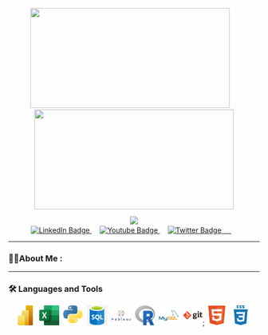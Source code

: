 

<p align="center">
  <img src="https://github-readme-stats.vercel.app/api?username=sobhyfarag&title_color=ffb300&text_color=fffcf5&bg_color=ffffff00&hide_border=TRUE" height="200px" width="400px" />
  &nbsp;&nbsp;&nbsp; <img align="top" src="https://github-readme-stats.vercel.app/api/top-langs/?username=sobhyfarag&bg_color=ffffff00&layout=compact&title_color=ffb300&hide_border=TRUE" height="200px" width="400px" />
</p>

<!-- Header -->

<div id="header" align="center">
  <img src="https://media.giphy.com/media/VV39rWFojtqYD0UlHY/giphy.gif" width="100"/>
</div>


<!-- Social Media Badges -->
<div id="badges" align="center">
  <a href="https://www.linkedin.com/in/sobhy-farag/">
    <img src="https://img.shields.io/badge/LinkedIn-blue?style=for-the-badge&logo=linkedin&logoColor=white" alt="LinkedIn Badge"/>
  </a> &nbsp;&nbsp;&nbsp;
  <a href="https://www.youtube.com/channel/UCgjqm70LSlJYEgvfkaV1xjw">
    <img src="https://img.shields.io/badge/YouTube-red?style=for-the-badge&logo=youtube&logoColor=white" alt="Youtube Badge"/>
  </a>&nbsp;&nbsp;&nbsp;
  <a href="sobhy.farag@outlook.com">
    <img src="https://img.shields.io/badge/Twitter-blue?style=for-the-badge&logo=twitter&logoColor=white" alt="Twitter Badge"/> &nbsp;&nbsp;&nbsp;
  </a>&nbsp;&nbsp;&nbsp;
</div>

---
### 👨‍💻**About Me :**


---

### :hammer_and_wrench: Languages and Tools 

  <div align="center">
    
  <img src="https://github.com/sobhyfarag/sobhyfarag/blob/main/Lgos/PBI.png" title="Power BI" alt="Power BI" width="40" height="40"/>&nbsp;
  <img src="https://github.com/sobhyfarag/sobhyfarag/blob/main/Lgos/Excel.png" title="Excel" alt="Excel" width="40" height="40"/>&nbsp;
  <img src="https://github.com/sobhyfarag/sobhyfarag/blob/main/Lgos/Python.png" title="Python" alt="Python" width="40" height="40"/>&nbsp;
  <img src="https://github.com/sobhyfarag/sobhyfarag/blob/main/Lgos/SQL.png" title="SQL" alt="SQL" width="40" height="40"/>&nbsp;
  <img src="https://github.com/sobhyfarag/sobhyfarag/blob/main/Lgos/tableau.png" title="Tableau" alt="tableau" width="40" height="40"/>&nbsp;
  <img src="https://github.com/sobhyfarag/sobhyfarag/blob/main/Lgos/R.png" title="R" alt="R" width="40" height="40"/>&nbsp;
  <img src="https://github.com/devicons/devicon/blob/master/icons/mysql/mysql-original-wordmark.svg" title="MySQL"  alt="MySQL" width="40" height="40"/>&nbsp;
  <img src="https://github.com/devicons/devicon/blob/master/icons/git/git-original-wordmark.svg" title="Git" alt="Git" width="40" height="40"/>;
  <img src="https://github.com/devicons/devicon/blob/master/icons/html5/html5-original.svg" title="HTML5" alt="HTML" width="40" height="40"/>&nbsp;
  <img src="https://github.com/devicons/devicon/blob/master/icons/css3/css3-plain-wordmark.svg"  title="CSS3" alt="CSS" width="40" height="40"/>&nbsp;

  

</div>
